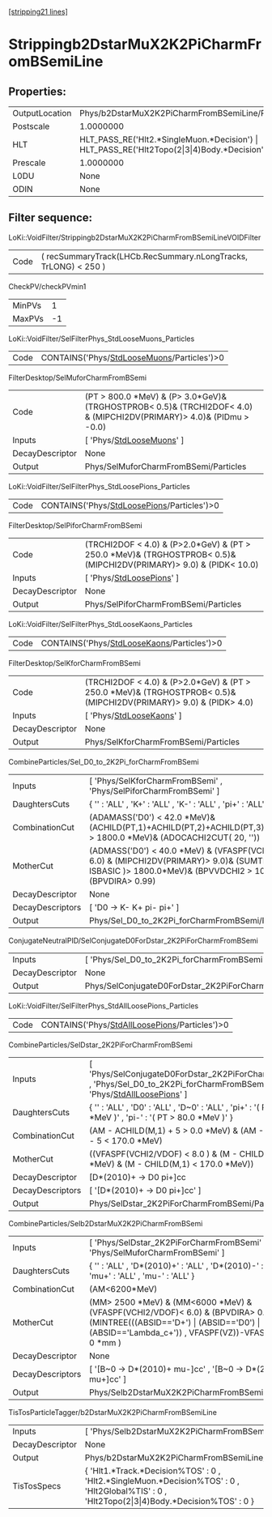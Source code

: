 [[stripping21 lines]](./stripping21-index)

# Strippingb2DstarMuX2K2PiCharmFromBSemiLine

## Properties:

|                |                                                                                                |
|----------------|------------------------------------------------------------------------------------------------|
| OutputLocation | Phys/b2DstarMuX2K2PiCharmFromBSemiLine/Particles                                               |
| Postscale      | 1.0000000                                                                                      |
| HLT            | HLT_PASS_RE('Hlt2.\*SingleMuon.\*Decision') \| HLT_PASS_RE('Hlt2Topo(2\|3\|4)Body.\*Decision') |
| Prescale       | 1.0000000                                                                                      |
| L0DU           | None                                                                                           |
| ODIN           | None                                                                                           |

## Filter sequence:

LoKi::VoidFilter/Strippingb2DstarMuX2K2PiCharmFromBSemiLineVOIDFilter

|      |                                                                 |
|------|-----------------------------------------------------------------|
| Code | ( recSummaryTrack(LHCb.RecSummary.nLongTracks, TrLONG) \< 250 ) |

CheckPV/checkPVmin1

|        |     |
|--------|-----|
| MinPVs | 1   |
| MaxPVs | -1  |

LoKi::VoidFilter/SelFilterPhys_StdLooseMuons_Particles

|      |                                                                                            |
|------|--------------------------------------------------------------------------------------------|
| Code | CONTAINS('Phys/[StdLooseMuons](./stripping21-commonparticles-stdloosemuons)/Particles')\>0 |

FilterDesktop/SelMuforCharmFromBSemi

|                 |                                                                                                                            |
|-----------------|----------------------------------------------------------------------------------------------------------------------------|
| Code            | (PT \> 800.0 \*MeV) & (P\> 3.0\*GeV)& (TRGHOSTPROB\< 0.5)& (TRCHI2DOF\< 4.0) & (MIPCHI2DV(PRIMARY)\> 4.0)& (PIDmu \> -0.0) |
| Inputs          | [ 'Phys/[StdLooseMuons](./stripping21-commonparticles-stdloosemuons)' ]                                                  |
| DecayDescriptor | None                                                                                                                       |
| Output          | Phys/SelMuforCharmFromBSemi/Particles                                                                                      |

LoKi::VoidFilter/SelFilterPhys_StdLoosePions_Particles

|      |                                                                                            |
|------|--------------------------------------------------------------------------------------------|
| Code | CONTAINS('Phys/[StdLoosePions](./stripping21-commonparticles-stdloosepions)/Particles')\>0 |

FilterDesktop/SelPiforCharmFromBSemi

|                 |                                                                                                                           |
|-----------------|---------------------------------------------------------------------------------------------------------------------------|
| Code            | (TRCHI2DOF \< 4.0) & (P\>2.0\*GeV) & (PT \> 250.0 \*MeV)& (TRGHOSTPROB\< 0.5)& (MIPCHI2DV(PRIMARY)\> 9.0) & (PIDK\< 10.0) |
| Inputs          | [ 'Phys/[StdLoosePions](./stripping21-commonparticles-stdloosepions)' ]                                                 |
| DecayDescriptor | None                                                                                                                      |
| Output          | Phys/SelPiforCharmFromBSemi/Particles                                                                                     |

LoKi::VoidFilter/SelFilterPhys_StdLooseKaons_Particles

|      |                                                                                            |
|------|--------------------------------------------------------------------------------------------|
| Code | CONTAINS('Phys/[StdLooseKaons](./stripping21-commonparticles-stdloosekaons)/Particles')\>0 |

FilterDesktop/SelKforCharmFromBSemi

|                 |                                                                                                                          |
|-----------------|--------------------------------------------------------------------------------------------------------------------------|
| Code            | (TRCHI2DOF \< 4.0) & (P\>2.0\*GeV) & (PT \> 250.0 \*MeV)& (TRGHOSTPROB\< 0.5)& (MIPCHI2DV(PRIMARY)\> 9.0) & (PIDK\> 4.0) |
| Inputs          | [ 'Phys/[StdLooseKaons](./stripping21-commonparticles-stdloosekaons)' ]                                                |
| DecayDescriptor | None                                                                                                                     |
| Output          | Phys/SelKforCharmFromBSemi/Particles                                                                                     |

CombineParticles/Sel_D0_to_2K2Pi_forCharmFromBSemi

|                  |                                                                                                                                                                          |
|------------------|--------------------------------------------------------------------------------------------------------------------------------------------------------------------------|
| Inputs           | [ 'Phys/SelKforCharmFromBSemi' , 'Phys/SelPiforCharmFromBSemi' ]                                                                                                       |
| DaughtersCuts    | { '' : 'ALL' , 'K+' : 'ALL' , 'K-' : 'ALL' , 'pi+' : 'ALL' , 'pi-' : 'ALL' }                                                                                             |
| CombinationCut   | (ADAMASS('D0') \< 42.0 \*MeV)& (ACHILD(PT,1)+ACHILD(PT,2)+ACHILD(PT,3)+ACHILD(PT,4) \> 1800.0 \*MeV)& (ADOCACHI2CUT( 20, ''))                                            |
| MotherCut        | (ADMASS('D0') \< 40.0 \*MeV) & (VFASPF(VCHI2/VDOF) \< 6.0) & (MIPCHI2DV(PRIMARY)\> 9.0)& (SUMTREE( PT, ISBASIC )\> 1800.0\*MeV)& (BPVVDCHI2 \> 100.0) & (BPVDIRA\> 0.99) |
| DecayDescriptor  | None                                                                                                                                                                     |
| DecayDescriptors | [ 'D0 -\> K- K+ pi- pi+' ]                                                                                                                                             |
| Output           | Phys/Sel_D0_to_2K2Pi_forCharmFromBSemi/Particles                                                                                                                         |

ConjugateNeutralPID/SelConjugateD0ForDstar_2K2PiForCharmFromBSemi

|                 |                                                              |
|-----------------|--------------------------------------------------------------|
| Inputs          | [ 'Phys/Sel_D0_to_2K2Pi_forCharmFromBSemi' ]               |
| DecayDescriptor | None                                                         |
| Output          | Phys/SelConjugateD0ForDstar_2K2PiForCharmFromBSemi/Particles |

LoKi::VoidFilter/SelFilterPhys_StdAllLoosePions_Particles

|      |                                                                                                  |
|------|--------------------------------------------------------------------------------------------------|
| Code | CONTAINS('Phys/[StdAllLoosePions](./stripping21-commonparticles-stdallloosepions)/Particles')\>0 |

CombineParticles/SelDstar_2K2PiForCharmFromBSemi

|                  |                                                                                                                                                                                   |
|------------------|-----------------------------------------------------------------------------------------------------------------------------------------------------------------------------------|
| Inputs           | [ 'Phys/SelConjugateD0ForDstar_2K2PiForCharmFromBSemi' , 'Phys/Sel_D0_to_2K2Pi_forCharmFromBSemi' , 'Phys/[StdAllLoosePions](./stripping21-commonparticles-stdallloosepions)' ] |
| DaughtersCuts    | { '' : 'ALL' , 'D0' : 'ALL' , 'D~0' : 'ALL' , 'pi+' : '( PT \> 80.0 \*MeV )' , 'pi-' : '( PT \> 80.0 \*MeV )' }                                                                   |
| CombinationCut   | (AM - ACHILD(M,1) + 5 \> 0.0 \*MeV) & (AM - ACHILD(M,1) - 5 \< 170.0 \*MeV)                                                                                                       |
| MotherCut        | ((VFASPF(VCHI2/VDOF) \< 8.0 ) & (M - CHILD(M,1) \> 0.0 \*MeV) & (M - CHILD(M,1) \< 170.0 \*MeV))                                                                                  |
| DecayDescriptor  | [D\*(2010)+ -\> D0 pi+]cc                                                                                                                                                       |
| DecayDescriptors | [ '[D\*(2010)+ -\> D0 pi+]cc' ]                                                                                                                                               |
| Output           | Phys/SelDstar_2K2PiForCharmFromBSemi/Particles                                                                                                                                    |

CombineParticles/Selb2DstarMuX2K2PiCharmFromBSemi

|                  |                                                                                                                                                                                                |
|------------------|------------------------------------------------------------------------------------------------------------------------------------------------------------------------------------------------|
| Inputs           | [ 'Phys/SelDstar_2K2PiForCharmFromBSemi' , 'Phys/SelMuforCharmFromBSemi' ]                                                                                                                   |
| DaughtersCuts    | { '' : 'ALL' , 'D\*(2010)+' : 'ALL' , 'D\*(2010)-' : 'ALL' , 'mu+' : 'ALL' , 'mu-' : 'ALL' }                                                                                                   |
| CombinationCut   | (AM\<6200\*MeV)                                                                                                                                                                                |
| MotherCut        | (MM\> 2500 \*MeV) & (MM\<6000 \*MeV) & (VFASPF(VCHI2/VDOF)\< 6.0) & (BPVDIRA\> 0.999) & (MINTREE(((ABSID=='D+') \| (ABSID=='D0') \| (ABSID=='Lambda_c+')) , VFASPF(VZ))-VFASPF(VZ) \> 0 \*mm ) |
| DecayDescriptor  | None                                                                                                                                                                                           |
| DecayDescriptors | [ '[B~0 -\> D\*(2010)+ mu-]cc' , '[B~0 -\> D\*(2010)+ mu+]cc' ]                                                                                                                          |
| Output           | Phys/Selb2DstarMuX2K2PiCharmFromBSemi/Particles                                                                                                                                                |

TisTosParticleTagger/b2DstarMuX2K2PiCharmFromBSemiLine

|                 |                                                                                                                                                    |
|-----------------|----------------------------------------------------------------------------------------------------------------------------------------------------|
| Inputs          | [ 'Phys/Selb2DstarMuX2K2PiCharmFromBSemi' ]                                                                                                      |
| DecayDescriptor | None                                                                                                                                               |
| Output          | Phys/b2DstarMuX2K2PiCharmFromBSemiLine/Particles                                                                                                   |
| TisTosSpecs     | { 'Hlt1.\*Track.\*Decision%TOS' : 0 , 'Hlt2.\*SingleMuon.\*Decision%TOS' : 0 , 'Hlt2Global%TIS' : 0 , 'Hlt2Topo(2\|3\|4)Body.\*Decision%TOS' : 0 } |
